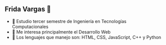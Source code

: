 ## Frida Vargas 👾

- 🌱 Estudio tercer semestre de Ingeniería en Tecnologías Computacionales
- 👀 Me interesa principalmente el Desarrollo Web
- 💬 Los lenguajes que manejo son: HTML, CSS, JavaScript, C++ y Python



<!--
**Fridaxca123/Fridaxca123** is a ✨ _special_ ✨ repository because its `README.md` (this file) appears on your GitHub profile.

Here are some ideas to get you started:

- 🔭 I’m currently working on ...
- 🌱 I’m currently learning ...
- 👯 I’m looking to collaborate on ...
- 🤔 I’m looking for help with ...
- 💬 Ask me about ...
- 📫 How to reach me: ...
- 😄 Pronouns: ...
- ⚡ Fun fact: ...
-->
